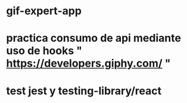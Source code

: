 # gif-expert-app
# practica consumo de api mediante uso de hooks " https://developers.giphy.com/ "
# test jest y testing-library/react
